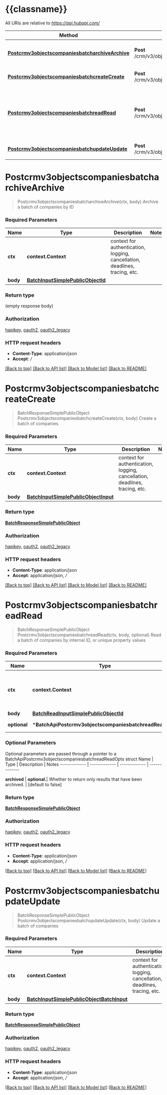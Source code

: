 # {{classname}}

All URIs are relative to *https://api.hubapi.com/*

Method | HTTP request | Description
------------- | ------------- | -------------
[**Postcrmv3objectscompaniesbatcharchiveArchive**](BatchApi.md#Postcrmv3objectscompaniesbatcharchiveArchive) | **Post** /crm/v3/objects/companies/batch/archive | Archive a batch of companies by ID
[**Postcrmv3objectscompaniesbatchcreateCreate**](BatchApi.md#Postcrmv3objectscompaniesbatchcreateCreate) | **Post** /crm/v3/objects/companies/batch/create | Create a batch of companies
[**Postcrmv3objectscompaniesbatchreadRead**](BatchApi.md#Postcrmv3objectscompaniesbatchreadRead) | **Post** /crm/v3/objects/companies/batch/read | Read a batch of companies by internal ID, or unique property values
[**Postcrmv3objectscompaniesbatchupdateUpdate**](BatchApi.md#Postcrmv3objectscompaniesbatchupdateUpdate) | **Post** /crm/v3/objects/companies/batch/update | Update a batch of companies

# **Postcrmv3objectscompaniesbatcharchiveArchive**
> Postcrmv3objectscompaniesbatcharchiveArchive(ctx, body)
Archive a batch of companies by ID

### Required Parameters

Name | Type | Description  | Notes
------------- | ------------- | ------------- | -------------
 **ctx** | **context.Context** | context for authentication, logging, cancellation, deadlines, tracing, etc.
  **body** | [**BatchInputSimplePublicObjectId**](BatchInputSimplePublicObjectId.md)|  | 

### Return type

 (empty response body)

### Authorization

[hapikey](../README.md#hapikey), [oauth2](../README.md#oauth2), [oauth2_legacy](../README.md#oauth2_legacy)

### HTTP request headers

 - **Content-Type**: application/json
 - **Accept**: */*

[[Back to top]](#) [[Back to API list]](../README.md#documentation-for-api-endpoints) [[Back to Model list]](../README.md#documentation-for-models) [[Back to README]](../README.md)

# **Postcrmv3objectscompaniesbatchcreateCreate**
> BatchResponseSimplePublicObject Postcrmv3objectscompaniesbatchcreateCreate(ctx, body)
Create a batch of companies

### Required Parameters

Name | Type | Description  | Notes
------------- | ------------- | ------------- | -------------
 **ctx** | **context.Context** | context for authentication, logging, cancellation, deadlines, tracing, etc.
  **body** | [**BatchInputSimplePublicObjectInput**](BatchInputSimplePublicObjectInput.md)|  | 

### Return type

[**BatchResponseSimplePublicObject**](BatchResponseSimplePublicObject.md)

### Authorization

[hapikey](../README.md#hapikey), [oauth2](../README.md#oauth2), [oauth2_legacy](../README.md#oauth2_legacy)

### HTTP request headers

 - **Content-Type**: application/json
 - **Accept**: application/json, */*

[[Back to top]](#) [[Back to API list]](../README.md#documentation-for-api-endpoints) [[Back to Model list]](../README.md#documentation-for-models) [[Back to README]](../README.md)

# **Postcrmv3objectscompaniesbatchreadRead**
> BatchResponseSimplePublicObject Postcrmv3objectscompaniesbatchreadRead(ctx, body, optional)
Read a batch of companies by internal ID, or unique property values

### Required Parameters

Name | Type | Description  | Notes
------------- | ------------- | ------------- | -------------
 **ctx** | **context.Context** | context for authentication, logging, cancellation, deadlines, tracing, etc.
  **body** | [**BatchReadInputSimplePublicObjectId**](BatchReadInputSimplePublicObjectId.md)|  | 
 **optional** | ***BatchApiPostcrmv3objectscompaniesbatchreadReadOpts** | optional parameters | nil if no parameters

### Optional Parameters
Optional parameters are passed through a pointer to a BatchApiPostcrmv3objectscompaniesbatchreadReadOpts struct
Name | Type | Description  | Notes
------------- | ------------- | ------------- | -------------

 **archived** | **optional.**| Whether to return only results that have been archived. | [default to false]

### Return type

[**BatchResponseSimplePublicObject**](BatchResponseSimplePublicObject.md)

### Authorization

[hapikey](../README.md#hapikey), [oauth2](../README.md#oauth2), [oauth2_legacy](../README.md#oauth2_legacy)

### HTTP request headers

 - **Content-Type**: application/json
 - **Accept**: application/json, */*

[[Back to top]](#) [[Back to API list]](../README.md#documentation-for-api-endpoints) [[Back to Model list]](../README.md#documentation-for-models) [[Back to README]](../README.md)

# **Postcrmv3objectscompaniesbatchupdateUpdate**
> BatchResponseSimplePublicObject Postcrmv3objectscompaniesbatchupdateUpdate(ctx, body)
Update a batch of companies

### Required Parameters

Name | Type | Description  | Notes
------------- | ------------- | ------------- | -------------
 **ctx** | **context.Context** | context for authentication, logging, cancellation, deadlines, tracing, etc.
  **body** | [**BatchInputSimplePublicObjectBatchInput**](BatchInputSimplePublicObjectBatchInput.md)|  | 

### Return type

[**BatchResponseSimplePublicObject**](BatchResponseSimplePublicObject.md)

### Authorization

[hapikey](../README.md#hapikey), [oauth2](../README.md#oauth2), [oauth2_legacy](../README.md#oauth2_legacy)

### HTTP request headers

 - **Content-Type**: application/json
 - **Accept**: application/json, */*

[[Back to top]](#) [[Back to API list]](../README.md#documentation-for-api-endpoints) [[Back to Model list]](../README.md#documentation-for-models) [[Back to README]](../README.md)

